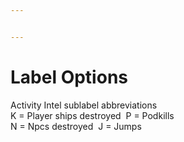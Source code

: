 ```yaml
---


---
```


<h1 id="label-options">Label Options</h1>
<p>Activity Intel sublabel abbreviations<br><span>K = Player ships destroyed</span>&nbsp;&nbsp;<span>P = Podkills</span><br><span>N = Npcs destroyed</span>&nbsp;&nbsp;<span>J = Jumps</span></p>

